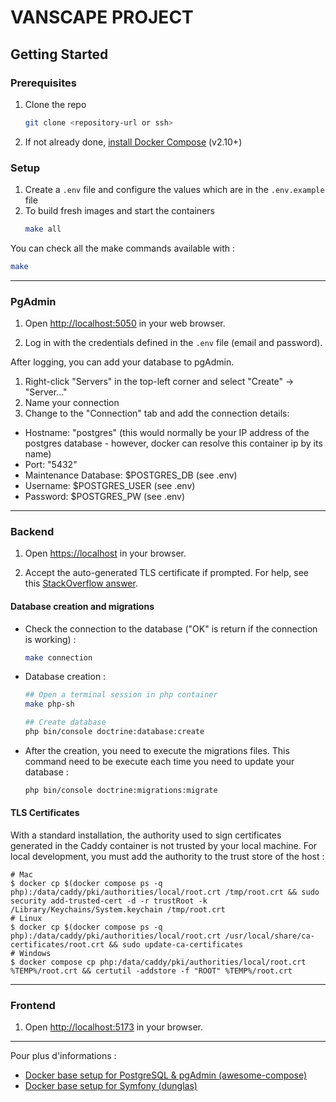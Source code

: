 # VANSCAPE PROJECT

## Getting Started

### Prerequisites
1. Clone the repo
   ```bash
   git clone <repository-url or ssh>
   ```
2. If not already done, [install Docker Compose](https://docs.docker.com/compose/install/) (v2.10+)

### Setup
1. Create a `.env` file and configure the values which are in the `.env.example` file
2. To build fresh images and start the containers 
   ```bash
   make all
   ```
You can check all the make commands available with :
   ```bash
   make
   ```

---

### PgAdmin
1. Open [http://localhost:5050](http://localhost:5050) in your web browser.
   
2. Log in with the credentials defined in the `.env` file (email and password).

After logging, you can add your database to pgAdmin. 
1. Right-click "Servers" in the top-left corner and select "Create" -> "Server..."
2. Name your connection
3. Change to the "Connection" tab and add the connection details:
- Hostname: "postgres" (this would normally be your IP address of the postgres database - however, docker can resolve this container ip by its name)
- Port: "5432"
- Maintenance Database: $POSTGRES_DB (see .env)
- Username: $POSTGRES_USER (see .env)
- Password: $POSTGRES_PW (see .env)

---

### Backend
1. Open [https://localhost](https://localhost) in your browser.
   
2. Accept the auto-generated TLS certificate if prompted. For help, see this [StackOverflow answer](https://stackoverflow.com/a/15076602/1352334).

#### Database creation and migrations
   * Check the connection to the database ("OK" is return if the connection is working) :
      ```bash
      make connection
      ```
   * Database creation :
      ```bash
      ## Open a terminal session in php container
      make php-sh

      ## Create database
      php bin/console doctrine:database:create
      ```
   * After the creation, you need to execute the migrations files. This command need to be execute each time you need to update your database :
      ```bash
      php bin/console doctrine:migrations:migrate
      ```

#### TLS Certificates
With a standard installation, the authority used to sign certificates generated in the Caddy container is not trusted by your local machine.
For local development, you must add the authority to the trust store of the host :

```
# Mac
$ docker cp $(docker compose ps -q php):/data/caddy/pki/authorities/local/root.crt /tmp/root.crt && sudo security add-trusted-cert -d -r trustRoot -k /Library/Keychains/System.keychain /tmp/root.crt
# Linux
$ docker cp $(docker compose ps -q php):/data/caddy/pki/authorities/local/root.crt /usr/local/share/ca-certificates/root.crt && sudo update-ca-certificates
# Windows
$ docker compose cp php:/data/caddy/pki/authorities/local/root.crt %TEMP%/root.crt && certutil -addstore -f "ROOT" %TEMP%/root.crt
```

---

### Frontend
1. Open [http://localhost:5173](http://localhost:5173) in your browser.

--- 
Pour plus d'informations :  
- [Docker base setup for PostgreSQL & pgAdmin (awesome-compose)](https://github.com/docker/awesome-compose/tree/master/postgresql-pgadmin)  
- [Docker base setup for Symfony (dunglas)](https://github.com/dunglas/symfony-docker)  